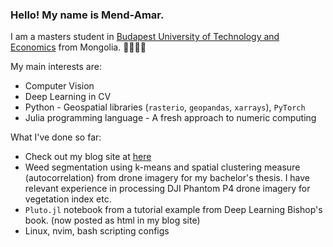 ### Hello! My name is Mend-Amar.
I am a masters student in [Budapest University of Technology and Economics](https://www.bme.hu/en) from Mongolia. 👋👋👋👋

My main interests are:
- Computer Vision
- Deep Learning in CV
- Python - Geospatial libraries (`rasterio`, `geopandas`, `xarrays`), `PyTorch`
- Julia programming language - A fresh approach to numeric computing

What I've done so far:
- Check out my blog site at [here](https://mendebadra.github.io)
- Weed segmentation using k-means and spatial clustering measure (autocorrelation) from drone imagery for my bachelor's thesis. I have relevant experience in processing DJI Phantom P4 drone imagery for vegetation index etc.
- `Pluto.jl` notebook from a tutorial example from Deep Learning Bishop's book. (now posted as html in my blog site)
- Linux, nvim, bash scripting configs




